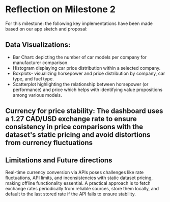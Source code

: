 # Reflection on Milestone 2

For this milestone: the following key implementations have been made based on our app sketch and proposal:

## Data Visualizations:

- Bar Chart: depicting the number of car models per company for manufacturer comparison.  
- Histogram displaying car price distribution within a selected company.  
- Boxplots- visualizing horsepower and price distribution by company, car type, and fuel type.  
- Scatterplot highlighting the relationship between horsepower (or performance) and price which helps with identifying value propositions among various models.

## Currency for price stability: The dashboard uses a 1.27 CAD/USD exchange rate to ensure consistency in price comparisons with the dataset's static pricing and avoid distortions from currency fluctuations

## Limitations and Future directions

Real-time currency conversion via APIs poses challenges like rate fluctuations, API limits, and inconsistencies with static dataset pricing, making offline functionality essential. 
A practical approach is to fetch exchange rates periodically from reliable sources, store them locally, and default to the last stored rate if the API fails to ensure stability.